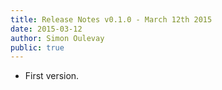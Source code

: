```yaml
---
title: Release Notes v0.1.0 - March 12th 2015
date: 2015-03-12
author: Simon Oulevay
public: true
---
```


* First version.
